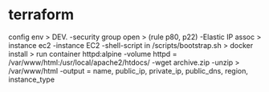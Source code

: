 # terraform

config env > DEV.
-security group open > (rule p80, p22)
-Elastic IP assoc > instance ec2
-instance EC2
-shell-script in /scripts/bootstrap.sh > docker install > run container httpd:alpine
-volume httpd = /var/www/html:/usr/local/apache2/htdocs/
-wget archive.zip
-unzip > /var/www/html
-output = name, public_ip, private_ip, public_dns, region, instance_type
